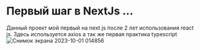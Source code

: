 # Первый шаг в NextJs ...
Данный проект мой первый на next js после 2 лет использования react js. Здесь используется axios а так же первая практика typescript
![Снимок экрана 2023-10-01 014856](https://github.com/root9464/NextJS_FirstApp/assets/104570588/426d8f73-52f4-41f7-8c7c-aa2d7c88d32f)
